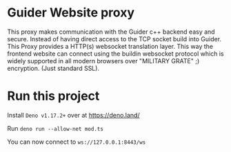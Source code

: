 # Guider Website proxy

This proxy makes communication with the Guider c++ backend easy and secure.
Instead of having direct access to the TCP socket build into Guider. This Proxy
provides a HTTP(s) websocket translation layer. This way the frontend website
can connect using the buildin websocket protocol which is widely supported in
all modern browsers over "MILITARY GRATE" ;) encryption. (Just standard SSL).

# Run this project

Install `Deno v1.17.2+` over at https://deno.land/

Run `deno run --allow-net mod.ts`

You can now connect to `ws://127.0.0.1:8443/ws`
